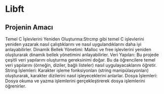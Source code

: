 # Libft
## Projenin Amacı
Temel C İşlevlerini Yeniden Oluşturma:Strcmp gibi temel C işlevlerini yeniden yazarak nasıl çalıştıklarını ve nasıl uygulandıklarını daha iyi anlayabilirler.
Dinamik Bellek Yönetimi: Malloc ve free işlevlerini yeniden oluşturarak dinamik bellek yönetimini anlayabilirler.
Veri Yapıları: Bu projede çeşitli veri yapılarını oluşturma gereksinimi doğar. Bu da öğrencilere temel veri yapılarını (örneğin, diziler, bağlı listeler) nasıl uygulayacaklarını öğretir.
String İşlemleri: Karakter işleme fonksiyonları (string manipülasyonları) oluşturarak, karakter dizilerini nasıl işleyeceklerini anlarlar.
Dosya İşlemleri: Dosya okuma ve yazma işlemlerini gerçekleştirerek dosya işlemlerini öğrenirler.
